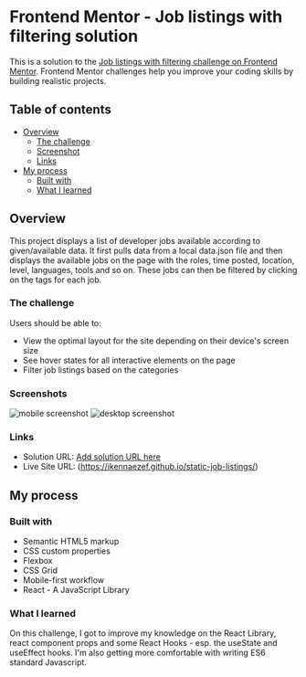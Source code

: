 # Frontend Mentor - Job listings with filtering solution

This is a solution to the [Job listings with filtering challenge on Frontend Mentor](https://www.frontendmentor.io/challenges/job-listings-with-filtering-ivstIPCt). Frontend Mentor challenges help you improve your coding skills by building realistic projects. 

## Table of contents

- [Overview](#overview)
  - [The challenge](#the-challenge)
  - [Screenshot](#screenshot)
  - [Links](#links)
- [My process](#my-process)
  - [Built with](#built-with)
  - [What I learned](#what-i-learned)

  
## Overview

This project displays a list of developer jobs available according to given/available data. It first pulls data from a local data.json file and then displays the available jobs on the page with the roles, time posted, location, level, languages, tools and so on. These jobs can then be filtered by clicking on the tags for each job.

### The challenge

Users should be able to:

- View the optimal layout for the site depending on their device's screen size
- See hover states for all interactive elements on the page
- Filter job listings based on the categories

### Screenshots


![mobile screenshot](./mobile_screenshot.jpg)
![desktop screenshot](./desktop_screenshot.jpg)

### Links

- Solution URL: [Add solution URL here](https://your-solution-url.com)
- Live Site URL: (https://ikennaezef.github.io/static-job-listings/)

## My process

### Built with

- Semantic HTML5 markup
- CSS custom properties
- Flexbox
- CSS Grid
- Mobile-first workflow
- React - A JavaScript Library

### What I learned

On this challenge, I got to improve my knowledge on the React Library, react component props and some React Hooks - esp. the useState and useEffect hooks. I'm also getting more comfortable with writing ES6 standard Javascript. 

